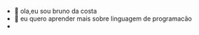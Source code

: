 - 👋 ola,eu sou bruno da costa 
- 👀 eu quero aprender mais sobre linguagem de programacão
-
<!---
brunodcds/brunodcds is a ✨ special ✨ repository because its `README.md` (this file) appears on your GitHub profile.
You can click the Preview link to take a look at your changes.
--->
